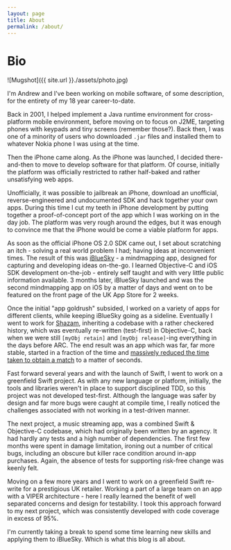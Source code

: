 ```yaml
---
layout: page
title: About
permalink: /about/
---
```


# Bio #

![Mugshot]({{ site.url }}./assets/photo.jpg)

I'm Andrew and I've been working on mobile software, of some description, for the entirety of my 18 year career-to-date.

Back in 2001, I helped implement a Java runtime environment for cross-platform mobile environment, before moving on to focus on J2ME, targeting phones with keypads and tiny screens (remember those?). Back then, I was one of a minority of users who downloaded `.jar` files and installed them to whatever Nokia phone I was using at the time.

Then the iPhone came along. As the iPhone was launched, I decided there-and-then to move to develop software for that platform. Of course, initially the platform was officially restricted to rather half-baked and rather unsatisfying web apps.

Unofficially, it was possible to jailbreak an iPhone, download an unofficial, reverse-engineered and undocumented SDK and hack together your own apps. During this time I cut my teeth in iPhone development by putting together a proof-of-concept port of the app which I was working on in the day job. The platform was very rough around the edges, but it was enough to convince me that the iPhone would be come a viable platform for apps.

As soon as the official iPhone OS 2.0 SDK came out, I set about scratching an itch - solving a real world problem I had; having ideas at inconvenient times. The result of this was [iBlueSky][1] - a mindmapping app, designed for capturing and developing ideas on-the-go. I learned Objective-C and iOS SDK development on-the-job - entirely self taught and with very little public information available. 3 months later, iBlueSky launched and was the second mindmapping app on iOS by a matter of days and went on to be featured on the front page of the UK App Store for 2 weeks.

Once the initial "app goldrush" subsided, I worked on a variety of apps for different clients, while keeping iBlueSky going as a sideline. Eventually I went to work for [Shazam][2], inheriting a codebase with a rather checkered history, which was eventually re-written (test-first) in Objective-C, back when we were still `[myObj retain]` and `[myObj release]`-ing everything in the days before ARC. The end result was an app which was far, far more stable, started in a fraction of the time and [massively reduced the time taken to obtain a match][3] to a matter of seconds.

Fast forward several years and with the launch of Swift, I went to work on a greenfield Swift project. As with any new language or platform, initially, the tools and libraries weren't in place to support disciplined TDD, so this project was not developed test-first. Although the language was safer by design and far more bugs were caught at compile time, I really noticed the challenges associated with not working in a test-driven manner.

The next project, a music streaming app, was a combined Swift & Objective-C codebase, which had originally been written by an agency. It had hardly any tests and a high number of dependencies. The first few months were spent in damage limitation, ironing out a number of critical bugs, including an obscure but killer race condition around in-app purchases. Again, the absence of tests for supporting risk-free change was keenly felt.

Moving on a few more years and I went to work on a greenfield Swift re-write for a prestigious UK retailer. Working a part of a large team on an app with a VIPER architecture - here I really learned the benefit of well separated concerns and design for testability. I took this approach forward to my next project, which was consistently developed with code coverage in excess of 95%.

I'm currently taking a break to spend some time learning new skills and applying them to iBlueSky. Which is what this blog is all about.

 [1]:https://itunes.apple.com/us/app/ibluesky-mindmapping/id291664204?mt=8
 [2]:https://www.shazam.com
 [3]:https://mashable.com/2012/04/04/shazam-5-update/?europe=true#aLJqgZ_zvsqi